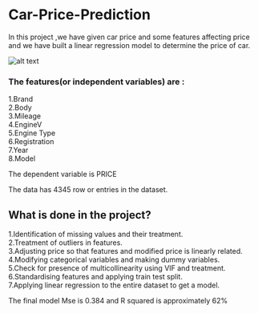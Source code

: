 # Car-Price-Prediction
In this project ,we have given car price and some features affecting price and we have built a linear regression model to determine the price of car. 

![alt text](https://user-images.githubusercontent.com/91171166/151691982-9410150c-b8b2-4116-a5c4-e6a0499e0d66.png)

### The features(or independent variables) are :<br/>
1.Brand<br/>
2.Body<br/>
3.Mileage<br/>
4.EngineV<br/>
5.Engine Type<br/>
6.Registration<br/>
7.Year<br/>
8.Model<br/>

The dependent variable is PRICE

The data has 4345 row or entries in the dataset.

## What is done in the project?<br/>
1.Identification of missing values and their treatment.<br/>
2.Treatment of outliers in features.<br/>
3.Adjusting price so that features and modified price is linearly related.<br/>
4.Modifying categorical variables and making dummy variables.<br/>
5.Check for presence of multicollinearity using VIF and treatment.<br/>
6.Standardising features and applying train test split.<br/>
7.Applying linear regression to the entire dataset to get a model.

The final model Mse is 0.384 and R squared is approximately 62%
